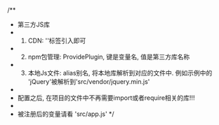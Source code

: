 /**
 * 第三方JS库
 * 1. CDN: '<script></script>'标签引入即可
 * 2. npm包管理: ProvidePlugin, 键是变量名, 值是第三方库名称
 * 3. 本地Js文件: alias别名, 将本地库解析到对应的文件中. 例如示例中的 'jQuery'被解析到'src/vendor/jquery.min.js'
 *
 * 配置之后, 在项目的文件中不再需要import或者require相关的库!!!
 *
 * 被注册后的变量请看 'src/app.js'
 */

